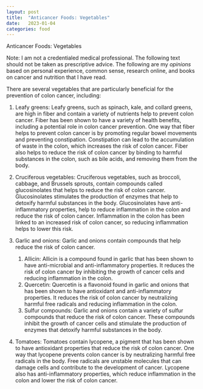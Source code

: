 ```yaml
---
layout: post
title:  "Anticancer Foods: Vegetables"
date:   2023-01-04
categories: food
---
```

Anticancer Foods: Vegetables

Note: I am not a credentialed medical professional. The following text should not be taken as prescriptive advice. The following are my *opinions* based on personal experience, common sense, research online, and books on cancer and nutrition that I have read.

There are several vegetables that are particularly beneficial for the prevention of colon cancer, including:

1. Leafy greens: Leafy greens, such as spinach, kale, and collard greens, are high in fiber and contain a variety of nutrients help to prevent colon cancer. Fiber has been shown to have a variety of health benefits, including a potential role in colon cancer prevention. One way that fiber helps to prevent colon cancer is by promoting regular bowel movements and preventing constipation. Constipation can lead to the accumulation of waste in the colon, which increases the risk of colon cancer. Fiber also helps to reduce the risk of colon cancer by binding to harmful substances in the colon, such as bile acids, and removing them from the body.

2. Cruciferous vegetables: Cruciferous vegetables, such as broccoli, cabbage, and Brussels sprouts, contain compounds called glucosinolates that helps to reduce the risk of colon cancer. Glucosinolates stimulates the production of enzymes that help to detoxify harmful substances in the body. Glucosinolates have anti-inflammatory properties, help to reduce inflammation in the colon and reduce the risk of colon cancer. Inflammation in the colon has been linked to an increased risk of colon cancer, so reducing inflammation helps to lower this risk.

3. Garlic and onions: Garlic and onions contain compounds that help reduce the risk of colon cancer.
    1. Allicin: Allicin is a compound found in garlic that has been shown to have anti-microbial and anti-inflammatory properties. It reduces the risk of colon cancer by inhibiting the growth of cancer cells and reducing inflammation in the colon.
    2. Quercetin: Quercetin is a flavonoid found in garlic and onions that has been shown to have antioxidant and anti-inflammatory properties. It reduces the risk of colon cancer by neutralizing harmful free radicals and reducing inflammation in the colon.
    3. Sulfur compounds: Garlic and onions contain a variety of sulfur compounds that reduce the risk of colon cancer. These compounds inhibit the growth of cancer cells and stimulate the production of enzymes that detoxify harmful substances in the body.
    
4. Tomatoes: Tomatoes contain lycopene, a pigment that has been shown to have antioxidant properties that reduce the risk of colon cancer. One way that lycopene prevents colon cancer is by neutralizing harmful free radicals in the body. Free radicals are unstable molecules that can damage cells and contribute to the development of cancer. Lycopene also has anti-inflammatory properties, which reduce inflammation in the colon and lower the risk of colon cancer.